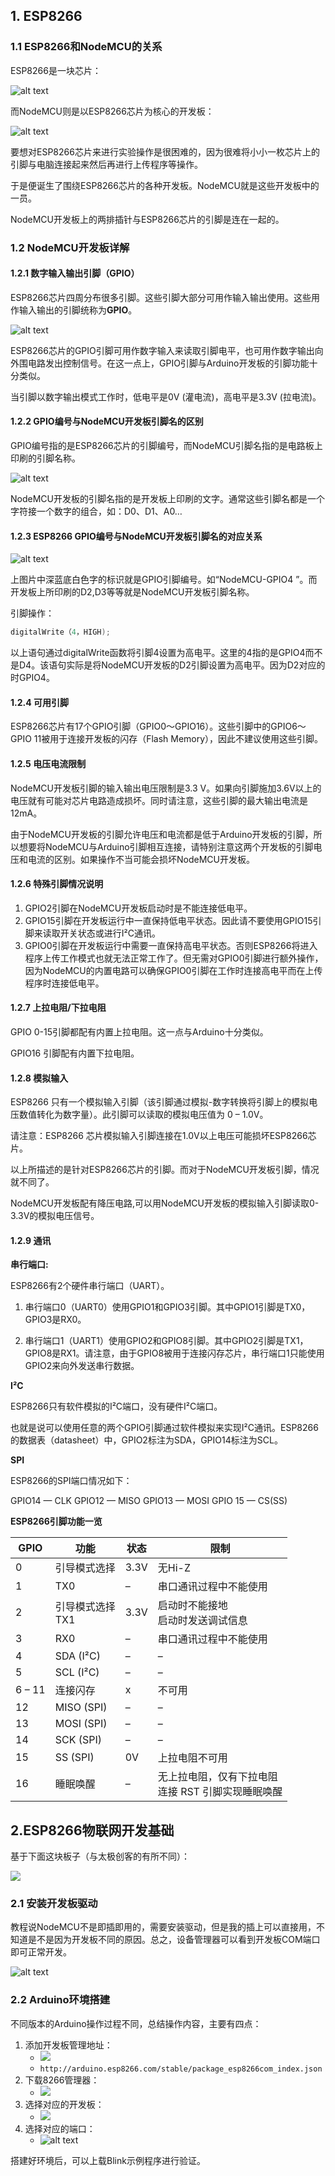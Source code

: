 ## 1. ESP8266

### 1.1 ESP8266和NodeMCU的关系

ESP8266是一块芯片：

![alt text](assets/image.png)

而NodeMCU则是以ESP8266芯片为核心的开发板：

![alt text](assets/image-1.png)

要想对ESP8266芯片来进行实验操作是很困难的，因为很难将小小一枚芯片上的引脚与电脑连接起来然后再进行上传程序等操作。

于是便诞生了围绕ESP8266芯片的各种开发板。NodeMCU就是这些开发板中的一员。

 NodeMCU开发板上的两排插针与ESP8266芯片的引脚是连在一起的。

### 1.2 NodeMCU开发板详解

#### 1.2.1 数字输入输出引脚（GPIO）

ESP8266芯片四周分布很多引脚。这些引脚大部分可用作输入输出使用。这些用作输入输出的引脚统称为**GPIO**。

![alt text](assets/image-2.png)

ESP8266芯片的GPIO引脚可用作数字输入来读取引脚电平，也可用作数字输出向外围电路发出控制信号。在这一点上，GPIO引脚与Arduino开发板的引脚功能十分类似。

当引脚以数字输出模式工作时，低电平是0V (灌电流)，高电平是3.3V (拉电流)。

#### 1.2.2 GPIO编号与NodeMCU开发板引脚名的区别

GPIO编号指的是ESP8266芯片的引脚编号，而NodeMCU引脚名指的是电路板上印刷的引脚名称。

![alt text](assets/image-3.png)

NodeMCU开发板的引脚名指的是开发板上印刷的文字。通常这些引脚名都是一个字符接一个数字的组合，如：D0、D1、A0… 

#### 1.2.3 ESP8266 GPIO编号与NodeMCU开发板引脚名的对应关系

![alt text](assets/image-4.png)

上图片中深蓝底白色字的标识就是GPIO引脚编号。如“NodeMCU-GPIO4 ”。而开发板上所印刷的D2,D3等等就是NodeMCU开发板引脚名称。

引脚操作：

```c
digitalWrite（4，HIGH);
```

以上语句通过digitalWrite函数将引脚4设置为高电平。这里的4指的是GPIO4而不是D4。该语句实际是将NodeMCU开发板的D2引脚设置为高电平。因为D2对应的时GPIO4。

#### 1.2.4 可用引脚

ESP8266芯片有17个GPIO引脚（GPIO0～GPIO16）。这些引脚中的GPIO6～GPIO 11被用于连接开发板的闪存（Flash Memory），因此不建议使用这些引脚。

#### 1.2.5 电压电流限制

NodeMCU开发板引脚的输入输出电压限制是3.3 V。如果向引脚施加3.6V以上的电压就有可能对芯片电路造成损坏。同时请注意，这些引脚的最大输出电流是12mA。

由于NodeMCU开发板的引脚允许电压和电流都是低于Arduino开发板的引脚，所以想要将NodeMCU与Arduino引脚相互连接，请特别注意这两个开发板的引脚电压和电流的区别。如果操作不当可能会损坏NodeMCU开发板。

#### 1.2.6 特殊引脚情况说明

1. GPIO2引脚在NodeMCU开发板启动时是不能连接低电平。
2. GPIO15引脚在开发板运行中一直保持低电平状态。因此请不要使用GPIO15引脚来读取开关状态或进行I²C通讯。
3. GPIO0引脚在开发板运行中需要一直保持高电平状态。否则ESP8266将进入程序上传工作模式也就无法正常工作了。但无需对GPIO0引脚进行额外操作，因为NodeMCU的内置电路可以确保GPIO0引脚在工作时连接高电平而在上传程序时连接低电平。

#### 1.2.7 上拉电阻/下拉电阻

GPIO 0-15引脚都配有内置上拉电阻。这一点与Arduino十分类似。

GPIO16 引脚配有内置下拉电阻。

#### 1.2.8 模拟输入

ESP8266 只有一个模拟输入引脚（该引脚通过模拟-数字转换将引脚上的模拟电压数值转化为数字量）。此引脚可以读取的模拟电压值为 0 – 1.0V。

请注意：ESP8266 芯片模拟输入引脚连接在1.0V以上电压可能损坏ESP8266芯片。

以上所描述的是针对ESP8266芯片的引脚。而对于NodeMCU开发板引脚，情况就不同了。

NodeMCU开发板配有降压电路,可以用NodeMCU开发板的模拟输入引脚读取0-3.3V的模拟电压信号。

#### 1.2.9 通讯

**串行端口:**

ESP8266有2个硬件串行端口（UART）。

1. 串行端口0（UART0）使用GPIO1和GPIO3引脚。其中GPIO1引脚是TX0，GPIO3是RX0。

2. 串行端口1（UART1）使用GPIO2和GPIO8引脚。其中GPIO2引脚是TX1，GPIO8是RX1。请注意，由于GPIO8被用于连接闪存芯片，串行端口1只能使用GPIO2来向外发送串行数据。

**I²C**

ESP8266只有软件模拟的I²C端口，没有硬件I²C端口。

也就是说可以使用任意的两个GPIO引脚通过软件模拟来实现I²C通讯。ESP8266的数据表（datasheet）中，GPIO2标注为SDA，GPIO14标注为SCL。

**SPI**

ESP8266的SPI端口情况如下：

GPIO14 — CLK
GPIO12 — MISO
GPIO13 — MOSI
GPIO 15 — CS(SS)

**ESP8266引脚功能一览**

| GPIO   | 功能              | 状态   | 限制                                |
| ------ | --------------- | ---- | --------------------------------- |
| 0      | 引导模式选择          | 3.3V | 无Hi-Z                             |
| 1      | TX0             | –    | 串口通讯过程中不能使用                       |
| 2      | 引导模式选择  <br>TX1 | 3.3V | 启动时不能接地  <br>启动时发送调试信息            |
| 3      | RX0             | –    | 串口通讯过程中不能使用                       |
| 4      | SDA (I²C)       | –    | –                                 |
| 5      | SCL (I²C)       | –    | –                                 |
| 6 – 11 | 连接闪存            | x    | 不可用                               |
| 12     | MISO (SPI)      | –    | –                                 |
| 13     | MOSI (SPI)      | –    | –                                 |
| 14     | SCK (SPI)       | –    | –                                 |
| 15     | SS (SPI)        | 0V   | 上拉电阻不可用                           |
| 16     | 睡眠唤醒            | –    | 无上拉电阻，仅有下拉电阻  <br>连接 RST 引脚实现睡眠唤醒 |

## 2.ESP8266物联网开发基础

基于下面这块板子（与太极创客的有所不同）：

![](assets/20250505.png)

### 2.1 安装开发板驱动

教程说NodeMCU不是即插即用的，需要安装驱动，但是我的插上可以直接用，不知道是不是因为开发板不同的原因。总之，设备管理器可以看到开发板COM端口即可正常开发。

![alt text](assets/image-6.png)

### 2.2 Arduino环境搭建

不同版本的Arduino操作过程不同，总结操作内容，主要有四点：

1. 添加开发板管理地址：
	- ![](assets/20250505-1.png)
	- `http://arduino.esp8266.com/stable/package_esp8266com_index.json`
2. 下载8266管理器：
	- ![](assets/20250505-2.png)
3. 选择对应的开发板：
	- ![](assets/20250505-3.png)
4. 选择对应的端口：
	- ![alt text](assets/image-5.png)

搭建好环境后，可以上载Blink示例程序进行验证。

